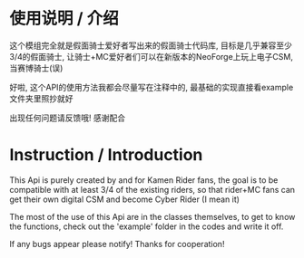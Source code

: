 
使用说明 / 介绍
=======

这个模组完全就是假面骑士爱好者写出来的假面骑士代码库, 目标是几乎兼容至少3/4的假面骑士, 让骑士+MC爱好者们可以在新版本的NeoForge上玩上电子CSM, 当赛博骑士(误)

好啦, 这个API的使用方法我都会尽量写在注释中的, 最基础的实现直接看example文件夹里照抄就好

出现任何问题请反馈哦! 感谢配合

Instruction / Introduction
============
This Api is purely created by and for Kamen Rider fans, the goal is to be compatible with at least 3/4 of the existing riders, so that rider+MC fans can get their own digital CSM and become Cyber Rider (I mean it)

The most of the use of this Api are in the classes themselves, to get to know the functions, check out the 'example' folder in the codes and write it off.

If any bugs appear please notify! Thanks for cooperation!

